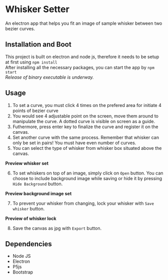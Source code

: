 # Whisker Setter
An electron app that helps you fit an image of sample whisker between two bezier curves.

## Installation and Boot
This project is built on electron and node js, therefore it needs to be setup at first using ```npm install```      
After installing all the necessary packages, you can start the app by ```npm start```      
*Release of binary executable is underway.*

## Usage
1. To set a curve, you must click 4 times on the prefered area for initiate 4 points of bezier curve
2. You would see 4 adjustable point on the screen, move them around to manipulate the curve. A dotted curve is visible on screen as a guide.
3. Futhermore, press enter key to finalize the curve and register it on the canvas.
4. Set another curve with the same process. Remember that whisker can only be set in pairs! You must have even number of curves.
5. You can select the type of whisker from whisker box situated above the canvas.

**Preview whisker set**    

6. To set whiskers on top of an image, simply click on ```Open``` button.
You can choose to include background image while saving or hide it by pressing ```Hide Background``` button.

**Preview background image set**     

7. To prevent your whisker from changing, lock your whisker with ```Save whisker``` button.

**Preview of whisker lock**

8. Save the canvas as jpg with ```Export``` button.

## Dependencies
- Node JS
- Electron
- P5js
- Bootstrap
